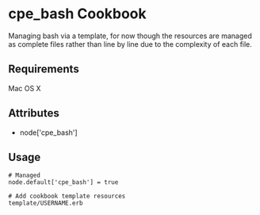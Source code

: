 cpe_bash Cookbook
=========================
Managing bash via a template, for now though the resources are managed as
complete files rather than line by line due to the complexity of each file.

Requirements
------------
Mac OS X

Attributes
----------
* node['cpe_bash']

Usage
-----
    # Managed
    node.default['cpe_bash'] = true

    # Add cookbook template resources
    template/USERNAME.erb
